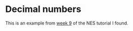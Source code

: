 # Decimal numbers

This is an example from [week 9][1] of the NES tutorial I found.


[1]: http://nintendoage.com/forum/messageview.cfm?catid=22&threadid=33308